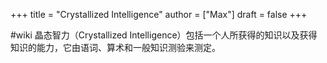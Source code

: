 +++
title = "Crystallized Intelligence"
author = ["Max"]
draft = false
+++

\#wiki
晶态智力（Crystallized Intelligence）包括一个人所获得的知识以及获得知识的能力，它由语词、算术和一般知识测验来测定。
